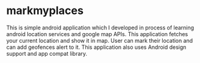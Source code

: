 # markmyplaces
This is simple android application which I developed in process of learning android location services and google map APIs. This application fetches your current location and show it in map. User can mark their location and can add geofences alert to it. This application also uses Android design support and app compat library. 
